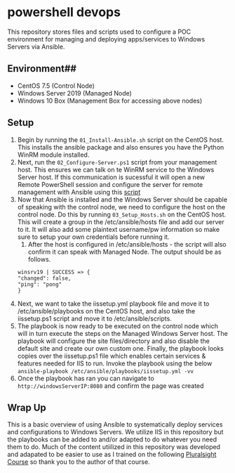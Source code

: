 # powershell devops
This repository stores files and scripts used to configure a POC environment for managing and deploying apps/services to Windows Servers via Ansible.

## Environment## 
- CentOS 7.5 (Control Node)
- Windows Server 2019 (Managed Node)
- Windows 10 Box (Management Box for accessing above nodes)

## Setup ##
1. Begin by running the `01_Install-Ansible.sh` script on the CentOS host. This installs the ansible package and also ensures you have the Python WinRM module installed.
2. Next, run the `02_Configure-Server.ps1` script from your management host. This ensures we can talk on te WinRM service to the Windows Server host. If this communication is sucessful it will open a new Remote PowerShell session and configure the server for remote management with Ansible using this [script](https://raw.githubusercontent.com/ansible/ansible/devel/examples/scripts/ConfigureRemotingForAnsible.ps1)
3. Now that Ansible is installed and the Windows Server should be capable of speaking with the control node, we need to configure the host on the control node. Do this by running `03_Setup_Hosts.sh` on the CentOS host. This will create a group in the /etc/ansible/hosts file and add our server to it. It will also add some plaintext username/pw information so make sure to setup your own credentials before running it.
   1. After the host is configured in /etc/ansible/hosts - the script will also confirm it can speak with Managed Node. The output should be as follows.
    ```
    winsrv19 | SUCCESS => {
    "changed": false,
    "ping": "pong"
    }
    ```
4. Next, we want to take the iissetup.yml playbook file and move it to /etc/ansible/playbooks on the CentOS host, and also take the iissetup.ps1 script and move it to /etc/ansible/scripts. 
5. The playbook is now ready to be executed on the control node which will in turn execute the steps on the Managed Windows Server host. The playbook will configure the site files/directory and also disable the default site and create our own custom one. Finally, the playbook looks copies over the iissetup.ps1 file which enables certain services & features needed for IIS to run. Invoke the playbook using the below
   `ansible-playbook /etc/ansible/playbooks/iissetup.yml -vv`
6. Once the playbook has ran you can navigate to `http://windowsServerIP:8080` and confirm the page was created

## Wrap Up ##
This is a basic overview of using Ansible to systematically deploy services and configurations to Windows Servers. We utilize IIS in this repository but the playbooks can be added to and/or adapted to do whatever you need them to do. Much of the content utiilized in this repository was developed and adapated to be easier to use as I trained on the following [Pluralsight Course](https://app.pluralsight.com/library/courses/powershell-devops-playbook/) so thank you to the author of that course. 